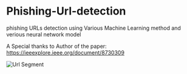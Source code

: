 # Phishing-Url-detection
phishing URLs detection using  Various Machine Learning method and verious neural network model 

A Special thanks to Author of the paper: https://ieeexplore.ieee.org/document/8730309

![Url Segment](/images/github-logo.png)
